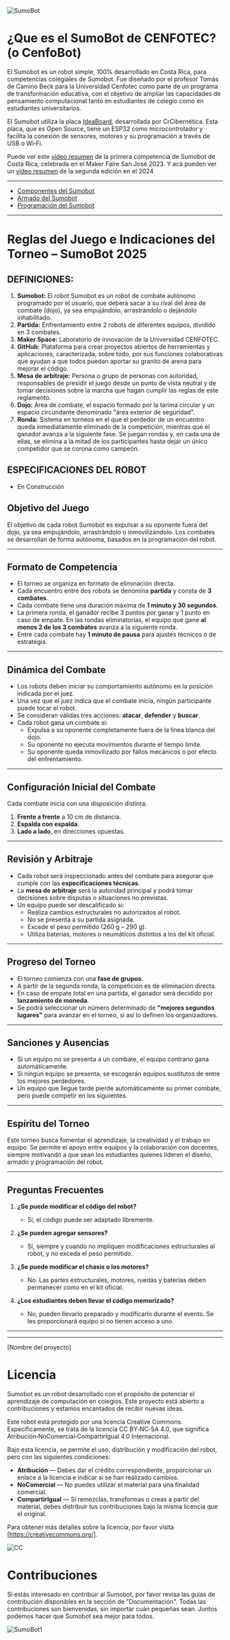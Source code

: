 ![SumoBot](https://github.com/Universidad-Cenfotec/Sumobot/blob/main/imagenes/SumobotBanner2025.png)

# ¿Que es el SumoBot de CENFOTEC? (o CenfoBot)

El Sumobot es un robot simple, 100% desarrollado en Costa Rica, para competencias colegiales de Sumobot. Fue diseñado por el profesor Tomás de Camino Beck para la Universidad Cenfotec como parte de un programa de transformación educativa, con el objetivo de ampliar las capacidades de pensamiento computacional tanto en estudiantes de colegio como en estudiantes universitarios.

El Sumobot utiliza la placa [IdeaBoard](https://github.com/CRCibernetica/circuitpython-ideaboard/wiki), desarrollada por CrCibernética. Esta placa, que es Open Source, tiene un ESP32 como microcontrolador y facilita la conexión de sensores, motores y su programación a través de USB o Wi‑Fi.

Puede ver este [video resumen](https://youtu.be/L98O-mApjXQ) de la primera competencia de Sumobot de Costa Rica, celebrada en el Maker Faire San José 2023. Y acá pueden ver un [video resumen](https://youtu.be/9zarR0cKY90?si=D4UTzPx91h4megWT) de la segunda edición en el 2024

---

- [Componentes del Sumobot](https://github.com/Universidad-Cenfotec/Sumobot/blob/main/componentes2025.md)
- [Armado del Sumobot](https://github.com/Universidad-Cenfotec/Sumobot/blob/main/armado_2025.md)
- [Programación del Sumobot](https://github.com/Universidad-Cenfotec/Sumobot/blob/main/programacion.md)


---

# Reglas del Juego e Indicaciones del Torneo – SumoBot 2025

## DEFINICIONES:
1. **Sumobot:** El robot Sumobot es un robot de combate autónomo programado por el usuario, que deberá sacar a su rival del área de combate (dojo), ya sea empujándolo, arrastrándolo o dejándolo inhabilitado.
2. **Partida:** Enfrentamiento entre 2 robots de diferentes equipos, dividido en 3 combates.
3. **Maker Space:** Laboratorio de innovación de la Universidad CENFOTEC.
4. **GitHub:** Plataforma para crear proyectos abiertos de herramientas y aplicaciones, caracterizada, sobre todo, por sus funciones colaborativas que ayudan a que todos puedan aportar su granito de arena para mejorar el código.
5. **Mesa de arbitraje:** Persona o grupo de personas con autoridad, responsables de presidir el juego desde un punto de vista neutral y de tomar decisiones sobre la marcha que hagan cumplir las reglas de este reglamento.
6. **Dojo:** Área de combate, el espacio formado por la tarima circular y un espacio circundante denominado "área exterior de seguridad".
7. **Ronda:** Sistema en torneos en el que el perdedor de un encuentro queda inmediatamente eliminado de la competición, mientras que el ganador avanza a la siguiente fase. Se juegan rondas y, en cada una de ellas, se elimina a la mitad de los participantes hasta dejar un único competidor que se corona como campeón.

## ESPECIFICACIONES DEL ROBOT
- En Construcción

## Objetivo del Juego
El objetivo de cada robot Sumobot es expulsar a su oponente fuera del dojo, ya sea empujándolo, arrastrándolo o inmovilizándolo. Los combates se desarrollan de forma autónoma, basados en la programación del robot.

---

## Formato de Competencia

- El torneo se organiza en formato de eliminación directa.
- Cada encuentro entre dos robots se denomina **partida** y consta de **3 combates**.
- Cada combate tiene una duración máxima de **1 minuto y 30 segundos**.
- La primera ronda, el ganador recibe 3 puntos por ganar y 1 punto en caso de empate. En las rondas eliminatorias, el equipo que gane **al menos 2 de los 3 combates** avanza a la siguiente ronda.
- Entre cada combate hay **1 minuto de pausa** para ajustes técnicos o de estrategia.

---

##  Dinámica del Combate

- Los robots deben iniciar su comportamiento autónomo en la posición indicada por el juez.  
- Una vez que el juez indica que el combate inicia, ningún participante puede tocar el robot.
- Se consideran válidas tres acciones: **atacar**, **defender** y **buscar**.
- Cada robot gana un combate si:
  - Expulsa a su oponente completamente fuera de la línea blanca del dojo.
  - Su oponente no ejecuta movimientos durante el tiempo límite.
  - Su oponente queda inmovilizado por fallos mecánicos o por efecto del enfrentamiento.

---

## Configuración Inicial del Combate

Cada combate inicia con una disposición distinta:

1. **Frente a frente** a 10 cm de distancia.
2. **Espalda con espalda**.
3. **Lado a lado**, en direcciones opuestas.

---

## Revisión y Arbitraje

- Cada robot será inspeccionado antes del combate para asegurar que cumple con las **especificaciones técnicas**.
- La **mesa de arbitraje** será la autoridad principal y podrá tomar decisiones sobre disputas o situaciones no previstas.
- Un equipo puede ser descalificado si:
  - Realiza cambios estructurales no autorizados al robot.
  - No se presenta a su partida asignada.
  - Excede el peso permitido (260 g – 290 g).
  - Utiliza baterías, motores o neumáticos distintos a los del kit oficial.

---

## Progreso del Torneo

- El torneo comienza con una **fase de grupos**.
- A partir de la segunda ronda, la competición es de eliminación directa.
- En caso de empate total en una partida, el ganador será decidido por **lanzamiento de moneda**.
- Se podrá seleccionar un número determinado de **"mejores segundos lugares"** para avanzar en el torneo, si así lo definen los organizadores.

---

##  Sanciones y Ausencias

- Si un equipo no se presenta a un combate, el equipo contrario gana automáticamente.
- Si ningún equipo se presenta, se escogerán equipos sustitutos de entre los mejores perdedores.
- Un equipo que llegue tarde pierde automáticamente su primer combate, pero puede competir en los siguientes.

---

##  Espíritu del Torneo

Este torneo busca fomentar el aprendizaje, la creatividad y el trabajo en equipo. Se permite el apoyo entre equipos y la colaboración con docentes, siempre motivando a que sean los estudiantes quienes lideren el diseño, armado y programación del robot.

---

##  Preguntas Frecuentes

1. **¿Se puede modificar el código del robot?**
   - Sí, el código puede ser adaptado libremente.

2. **¿Se pueden agregar sensores?**
   - Sí, siempre y cuando no impliquen modificaciones estructurales al robot, y no exceda el peso permitido.

3. **¿Se puede modificar el chasis o los motores?**
   - No. Las partes estructurales, motores, ruedas y baterías deben permanecer como en el kit oficial.

4. **¿Los estudiantes deben llevar el código memorizado?**
   - No, pueden llevarlo preparado y modificarlo durante el evento. Se les proporcionará equipo si no tienen acceso a uno.

---

---

[Nombre del proyecto]

# Licencia

Sumobot es un robot desarrollado con el propósito de potenciar el aprendizaje de computación en colegios. Este proyecto está abierto a contribuciones y estamos encantados de recibir nuevas ideas.

Este robot está protegido por una licencia Creative Commons. Específicamente, se trata de la licencia CC BY‑NC‑SA 4.0, que significa Atribución‑NoComercial‑CompartirIgual 4.0 Internacional.

Bajo esta licencia, se permite el uso, distribución y modificación del robot, pero con las siguientes condiciones:
- **Atribución** — Debes dar el crédito correspondiente, proporcionar un enlace a la licencia e indicar si se han realizado cambios.
- **NoComercial** — No puedes utilizar el material para una finalidad comercial.
- **CompartirIgual** — Si remezclas, transformas o creas a partir del material, debes distribuir tus contribuciones bajo la misma licencia que el original.

Para obtener más detalles sobre la licencia, por favor visita [https://creativecommons.org/].

![CC](imagenes/Reconocimiento-no-comercial-sin-obra-derivada.png)

# Contribuciones

Si estás interesado en contribuir al Sumobot, por favor revisa las guías de contribución disponibles en la sección de "Documentación". Todas las contribuciones son bienvenidas, sin importar cuán pequeñas sean. Juntos podemos hacer que Sumobot sea mejor para todos.

![SumoBot1](imagenes/abajo2025.png)
